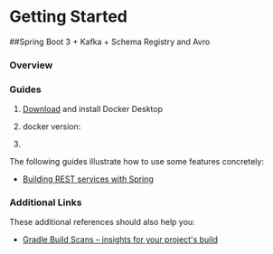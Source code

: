 
# Getting Started
##Spring Boot 3 + Kafka + Schema Registry and Avro

### Overview



### Guides 

1. [Download](https://www.docker.com/products/docker-desktop/) and install Docker Desktop 
2. docker version:

3. 
The following guides illustrate how to use some features concretely:

* [Building REST services with Spring](https://spring.io/guides/tutorials/rest/)

### Additional Links
These additional references should also help you:

* [Gradle Build Scans – insights for your project's build](https://scans.gradle.com#gradle)







